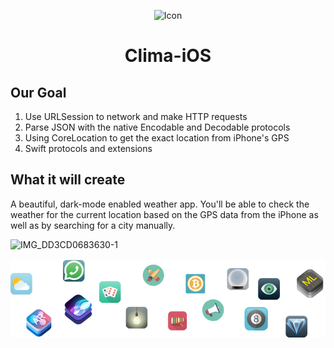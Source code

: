 <p align="center">
  <img src="https://user-images.githubusercontent.com/82581324/180708967-1dcd3788-fa47-498b-887f-129b4bd26925.png" alt="Icon"/>
</p>
<H1 align="center">Clima-iOS</H1>

## Our Goal

1. Use URLSession to network and make HTTP requests
2. Parse JSON with the native Encodable and Decodable protocols
3. Using CoreLocation to get the exact location from iPhone's GPS
4. Swift protocols and extensions


## What it will create 

A beautiful, dark-mode enabled weather app. You'll be able to check the weather for the current location based on the GPS data from the iPhone as well as by searching for a city manually. 

![IMG_DD3CD0683630-1](https://user-images.githubusercontent.com/82581324/180722163-5bc8cf8d-c943-4088-9e2d-1f938b5eba71.jpeg)


![End Banner](Documentation/readme-end-banner.png)
